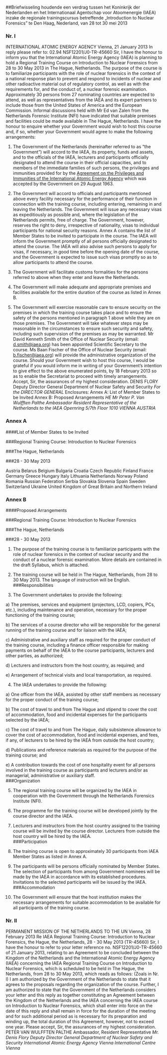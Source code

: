 <meta http-equiv='Content-Type' content='text/html; charset=utf-8' />

##Briefwisseling houdende een verdrag tussen het Koninkrijk der Nederlanden en het Internationaal Agentschap voor Atoomenergie (IAEA) inzake de regionale trainingscursus betreffende „Introduction to Nuclear Forensics” te Den Haag, Nederland, van 28 tot 30 mei 2013

### Nr.  I  

INTERNATIONAL ATOMIC ENERGY AGENCY Vienna, 21 January 2013 In reply please refer to: 02.94 NSF12201/J0-TR-45660 Sir, I have the honour to inform you that the International Atomic Energy Agency (IAEA) is planning to hold a Regional Training Course on Introduction to Nuclear Forensics from 28 to 30 May 2013 in The Hague, Netherlands. The purpose of the course is to familiarize participants with the role of nuclear forensics in the context of a national response plan to prevent and respond to incidents of nuclear and other radioactive material out of regulatory control, as well as with the requirements for, and the conduct of, a nuclear forensic examination. Approximately 30 persons from 27 nominating countries are expected to attend, as well as representatives from the lAEA and its expert partners to include those from the United States of America and the European Commission. Informal discussions held with Mr Ed van Zalen from the Netherlands Forensic Institute (NFI) have indicated that suitable premises and facilities could be made available in The Hague, Netherlands. I have the honour to enquire whether your Government would wish to host this course and, if so, whether your Government would agree to make the following arrangements: 

1. The Government of the Netherlands (hereinafter referred to as “the Government”) will accord to the IAEA, its property, funds and assets, and to the officials of the IAEA, lecturers and participants officially designated to attend the course in their official capacities, and to members of the immediate families of such persons, the privileges and immunities provided for by the [Agreement on the Privileges and Immunities of the International Atomic Energy Agency](../../../../../../../../../../../../verdrag/agreement/on/the/privileges/and/immunities/of/the/international/atomic/etc/BWBV0004919/README.md) which was accepted by the Government on 29 August 1963.  

2. The Government will accord to officials and participants mentioned above every facility necessary for the performance of their function in connection with the training course, including entering, remaining in and leaving the Netherlands. The Government will issue any necessary visas as expeditiously as possible and, where the legislation of the Netherlands permits, free of charge. The Government, however, reserves the right to deny, irrespective of nationality, visas to individual participants for national security reasons. Annex A contains the list of Member States to be invited to participate in the course. The IAEA will inform the Government promptly of all persons officially designated to attend the course. The IAEA will also advise such persons to apply for visas, if necessary, in good time before the opening date of the course, and the Government is expected to issue such visas promptly so as to allow participants to attend the course.  

3. The Government will facilitate customs formalities for the persons referred to above when they enter and leave the Netherlands.  

4. The Government will make adequate and appropriate premises and facilities available for the entire duration of the course as listed in Annex B.  

5. The Government will exercise reasonable care to ensure security on the premises in which the training course takes place and to ensure the safety of the persons mentioned in paragraph 1 above while they are on those premises. The Government will take whatever steps may be reasonable in the circumstances to ensure such security and safety, including such supervision of the premises as may be warranted.   Mr David Kenneth Smith of the Office of Nuclear Security (email: d.smith@iaea.org) has been appointed Scientific Secretary to the course. Ms Baan Fischer of the Office of Nuclear Security (email: b.fischer@iaea.org) will provide the administrative organization of the course. Should your Government wish to host this course, I would be grateful if you would inform me in writing of your Government’s intention to give effect to the above enumerated points, by 18 February 2013 so as to enable the Secretariat to proceed with timely arrangements. Accept, Sir, the assurances of my highest consideration. DENIS FLORY Deputy Director General Department of Nuclear Safety and Security  *For the DIRECTOR GENERAL*  Enclosures: Annex A: List of Member States to be Invited Annex B: Proposed Arrangements  *HE Mr Peter P. Van Wulfften Palthe*   *Ambassador*   *Resident Representative of the Netherlands to the IAEA*   *Opernring 5/7th Floor*   *1010 VIENNA*   *AUSTRIA*    

### Annex  A  

####List of Member States to be Invited

###Regional Training Course: Introduction to Nuclear Forensics

###The Hague, Netherlands

###28 - 30 May 2013

Austria Belarus Belgium Bulgaria Croatia Czech Republic Finland France Germany Greece Hungary Italy Lithuania Netherlands Norway Poland Romania Russian Federation Serbia Slovakia Slovenia Spain Sweden Switzerland Ukraine United Kingdom of Great Britain and Northern Ireland   

### Annex  B  

####Proposed Arrangements

###Regional Training Course: Introduction to Nuclear Forensics

###The Hague, Netherlands

###28 - 30 May 2013

1. The purpose of the training course is to familiarize participants with the role of nuclear forensics in the context of nuclear security and the conduct of a nuclear forensic examination. More details are contained in the draft Syllabus, which is attached.  

2. The training course will be held in The Hague, Netherlands, from 28 to 30 May 2013. The language of instruction will be English.   
###Responsibilities

3. The Government undertakes to provide the following: 

a) The premises, services and equipment (projectors, LCD, copiers, PCs, etc.), including maintenance and operation, necessary for the proper functioning of the training course;  

b) The services of a course director who will be responsible for the general running of the training course and for liaison with the IAEA;  

c) Administrative and auxiliary staff as required for the proper conduct of the training course, including a finance officer responsible for making payments on behalf of the IAEA to the course participants, lecturers and other parties, as authorized;  

d) Lecturers and instructors from the host country, as required; and  

e) Arrangement of technical visits and local transportation, as required.    

4. The IAEA undertakes to provide the following: 

a) One officer from the IAEA, assisted by other staff members as necessary for the proper conduct of the training course;  

b) The cost of travel to and from The Hague and stipend to cover the cost of accommodation, food and incidental expenses for the participants selected by the IAEA;  

c) The cost of travel to and from The Hague, daily subsistence allowance to cover the cost of accommodation, food and incidental expenses, and fees, if any, of lecturers to be hired by the IAEA from outside the host country;  

d) Publications and reference materials as required for the purpose of the training course; and  

e) A contribution towards the cost of one hospitality event for all persons involved in the training course as participants and lecturers and/or as managerial, administrative or auxiliary staff.     
###Organization

5. The regional training course will be organized by the IAEA in cooperation with the Government through the Netherlands Forensics Institute (NFI).  

6. The programme for the training course will be developed jointly by the course director and the IAEA.  

7. Lecturers and instructors from the host country assigned to the training course will be invited by the course director. Lecturers from outside the host country will be hired by the IAEA.   
###Participation

8. The training course is open to approximately 30 participants from IAEA Member States as listed in Annex A.  

9. The participants will be persons officially nominated by Member States. The selection of participants from among Government nominees will be made by the IAEA in accordance with its established procedures. Invitations to the selected participants will be issued by the IAEA.   
###Accommodation

10. The Government will ensure that the host institution makes the necessary arrangements for suitable accommodation to be available for all participants of the training course.     

### Nr.  II  

PERMANENT MISSION OF THE NETHERLANDS TO THE UN Vienna, 28 February 2013 Re IAEA Regional Training Course: Introduction to Nuclear Forensics, the Hague, the Netherlands, 28 - 30 May 2013 (TR-45660) Sir, I have the honour to refer to your letter reference no. NSF12201/J0-TR-45660 of 21 January 2013, relating to an Agreement to be concluded between the Kingdom of the Netherlands and the International Atomic Energy Agency (IAEA) concerning the IAEA Regional Training Course on Introduction to Nuclear Forensics, which is scheduled to be held in The Hague, the Netherlands, from 28 to 30 May 2013, which reads as follows:  (Zoals in Nr. I)  I am authorized by the Government of the Netherlands to state that it agrees to the proposals regarding the organization of the course. Further, I am authorized to state that the Government of the Netherlands considers your letter and this reply as together constituting an Agreement between the Kingdom of the Netherlands and the IAEA concerning the IAEA course on Introduction to Nuclear Forensics, which shall enter into force on the date of this reply and shall remain in force for the duration of the meeting and for such additional period as is necessary for its preparation and winding up, the total duration of this Agreement, however, not to exceed one year. Please accept, Sir, the assurances of my highest consideration. PETER VAN WULFFTEN PALTHE Ambassador, Resident Representative  *Mr. Denis Flory*   *Deputy Director General*   *Department of Nuclear Safety and Security International Atomic*   *Energy Agency*   *Vienna International Centre*   *Vienna*    
